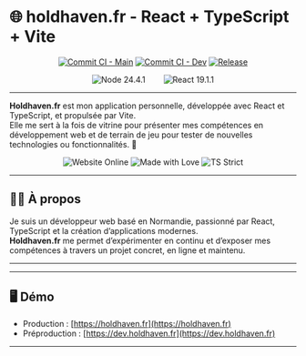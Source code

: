 # 🌐 holdhaven.fr - React + TypeScript + Vite

  <div align="center">

  [![Commit CI - Main](https://img.shields.io/github/actions/workflow/status/h0ldhaven/holdhaven/commit-ci.yml?branch=main)](https://github.com/h0ldhaven/holdhaven/actions)
  [![Commit CI - Dev](https://img.shields.io/github/actions/workflow/status/h0ldhaven/holdhaven/commit-ci.yml?branch=dev)](https://github.com/h0ldhaven/holdhaven/actions)
  [![Release](https://img.shields.io/github/v/release/h0ldhaven/holdhaven)](https://github.com/h0ldhaven/holdhaven/releases)

  </div>

  <div align="center">
      <img style="margin: 0 1em" src="https://img.shields.io/badge/node-24.4.1-5FA04E?logo=nodedotjs&style=for-the-badge" alt="Node 24.4.1">
      <img style="margin: 0 1em" src="https://img.shields.io/badge/react-19.1.1-61DAFB?logo=react&style=for-the-badge" alt="React 19.1.1">
  </div>

---

  **Holdhaven.fr** est mon application personnelle, développée avec React et TypeScript, et propulsée par Vite.  
  Elle me sert à la fois de vitrine pour présenter mes compétences en développement web et de terrain de jeu pour tester de nouvelles technologies ou fonctionnalités. 🚀

  <div align="center">
    <img src="https://img.shields.io/badge/website-online-brightgreen?style=for-the-badge&logo=vercel" alt="Website Online">
    <img src="https://img.shields.io/badge/made%20with-%E2%9D%A4-ff69b4?style=for-the-badge" alt="Made with Love">
    <img src="https://img.shields.io/badge/typescript-strict-3178C6?logo=typescript&style=for-the-badge" alt="TS Strict">
  </div>

---

## 👨‍💻 À propos

  Je suis un développeur web basé en Normandie, passionné par React, TypeScript et la création d’applications modernes.  
  **Holdhaven.fr** me permet d’expérimenter en continu et d’exposer mes compétences à travers un projet concret, en ligne et maintenu.

---

---

## 🖥️ Démo

- Production : [https://holdhaven.fr](https://holdhaven.fr)  
- Préproduction : [https://dev.holdhaven.fr](https://dev.holdhaven.fr)  

---

